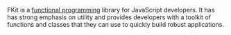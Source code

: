 FKit is a [functional
programming](http://en.wikipedia.org/wiki/Functional_programming) library for
JavaScript developers. It has has strong emphasis on utility and provides
developers with a toolkit of functions and classes that they can use to quickly
build robust applications.
